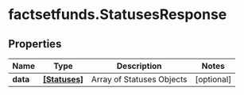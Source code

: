 # factsetfunds.StatusesResponse

## Properties

Name | Type | Description | Notes
------------ | ------------- | ------------- | -------------
**data** | [**[Statuses]**](Statuses.md) | Array of Statuses Objects | [optional] 


